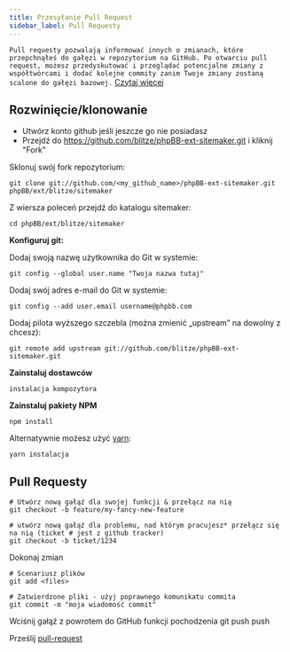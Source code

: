 ```yaml
---
title: Przesyłanie Pull Request
sidebar_label: Pull Requesty
---
```


`Pull requesty pozwalają informować innych o zmianach, które przepchnąłeś do gałęzi w repozytorium na GitHub. Po otwarciu pull request, możesz przedyskutować i przeglądać potencjalne zmiany z współtwórcami i dodać kolejne commity zanim Twoje zmiany zostaną scalone do gałęzi bazowej.` [Czytaj więcej](https://help.github.com/articles/about-pull-requests/)

## Rozwinięcie/klonowanie

* Utwórz konto github jeśli jeszcze go nie posiadasz
* Przejdź do https://github.com/blitze/phpBB-ext-sitemaker.git i kliknij "Fork"

Sklonuj swój fork repozytorium:

    git clone git://github.com/<my_github_name>/phpBB-ext-sitemaker.git phpBB/ext/blitze/sitemaker

Z wiersza poleceń przejdź do katalogu sitemaker:

    cd phpBB/ext/blitze/sitemaker

**Konfiguruj git:**

Dodaj swoją nazwę użytkownika do Git w systemie:

    git config --global user.name "Twoja nazwa tutaj"

Dodaj swój adres e-mail do Git w systemie:

    git config --add user.email username@phpbb.com

Dodaj pilota wyższego szczebla (można zmienić „upstream” na dowolny z chcesz):

    git remote add upstream git://github.com/blitze/phpBB-ext-sitemaker.git

**Zainstaluj dostawców**

    instalacja kompozytora

**Zainstaluj pakiety NPM**

    npm install

Alternatywnie możesz użyć [yarn](https://yarnpkg.com):

    yarn instalacja

## Pull Requesty

    # Utwórz nową gałąź dla swojej funkcji & przełącz na nią
    git checkout -b feature/my-fancy-new-feature
    
    # utwórz nową gałąź dla problemu, nad którym pracujesz* przełącz się na nią (ticket # jest z github tracker)
    git checkout -b ticket/1234

Dokonaj zmian

    # Scenariusz plików
    git add <files> 
    
    # Zatwierdzone pliki - użyj poprawnego komunikatu commita
    git commit -m "moja wiadomość commit"

Wciśnij gałąź z powrotem do GitHub funkcji pochodzenia git push push

Prześlij [pull-request](https://github.com/blitze/phpBB-ext-sitemaker/pulls)
